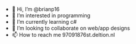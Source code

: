 - 👋 Hi, I’m @brianp16
- 👀 I’m interested in programming
- 🌱 I’m currently learning c#
- 💞️ I’m looking to collaborate on web/app designs
- 📫 How to reach me 97091876st.deltion.nl

<!---
brianp16/brianp16 is a ✨ special ✨ repository because its `README.md` (this file) appears on your GitHub profile.
You can click the Preview link to take a look at your changes.
--->
